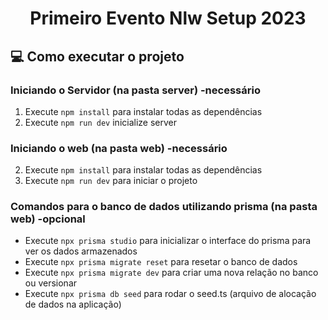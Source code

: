 <h1 align="center">Primeiro Evento Nlw Setup  2023</h1>


## 💻 Como executar o projeto

### Iniciando o Servidor (na pasta server) -necessário

1. Execute `npm install` para instalar todas as dependências
2. Execute `npm run dev` inicialize server

### Iniciando o web (na pasta web) -necessário

2. Execute `npm install` para instalar todas as dependências
3. Execute `npm run dev` para iniciar o projeto

### Comandos para o banco de dados utilizando prisma (na pasta web) -opcional

- Execute `npx prisma studio` para inicializar o interface do prisma para ver os dados armazenados
- Execute `npx prisma migrate reset` para resetar o banco de dados  
- Execute `npx prisma migrate dev` para criar uma nova relação no banco ou versionar
- Execute `npx prisma db seed` para rodar o seed.ts (arquivo de alocação de dados na aplicação)



